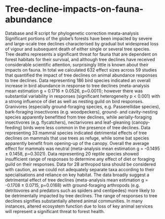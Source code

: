 # Tree-decline-impacts-on-fauna-abundance
Database and R script for phylogenetic correction meata-analysis
Significant portions of the globe’s forests have been impacted by severe and large-scale tree declines characterised by gradual but widespread loss of vigour and subsequent death of either single or several tree species. Tree deaths represents a significant threat for fauna that are dependent on forest habitats for their survival, and although tree declines have received considerable scientific attention, surprisingly little is known about their impacts on fauna. In total we calculated 632 effect sizes across 59 studies that quantified the impact of tree declines on animal abundance responses to tree declines. 
Data representing 186 bird species indicated an overall increase in bird abundance in response to tree declines (meta-analysis mean estimation g = 0.1716 ± 0.0526, p=0.0011); however there was substantial variability in responses (significant heterogeneity p < 0.001) with a strong influence of diet as well as nesting guild on bird responses. Granivores (especially ground-foraging species, e.g. Passerellidae species), bark-foraging insectivores (e.g. woodpeckers), ground- and cavity-nesting species apparently benefitted from tree declines, while aerially-foraging insectivores (e.g. flycatchers), nectarivores and leaf-gleaning (canopy-feeding) birds were less common in the presence of tree declines. 
Data representing 33 mammal species indicated detrimental effects of tree declines on mammals that use trees as refuge, while some bat species apparently benefit from opening-up of the canopy. Overall the average effect for mammals was neutral (meta-analysis mean estimation g = -0.1495 ± 0.1458, p=0.3021). 
Data representing 20 reptile species showed insufficient range of responses to determine any effect of diet or foraging guild on their responses. 
Data for 28 arthropod taxa should be considered with caution, as we could not adequately separate taxa according to their specialisations and reliance on key habitat. The data broadly suggest a detrimental effect of tree declines (meta-analysis mean estimation g = -0.1708 ± 0.0715, p=0.0168) with ground-foraging arthropods (e.g. detritovores and predators such as spiders and centipedes) more likely to be detrimentally impacted by tree declines. 
The range of responses to tree declines signifies substantially altered animal communities. In many instances, altered ecosystem function due to loss of key animal services will represent a significant threat to forest health.

